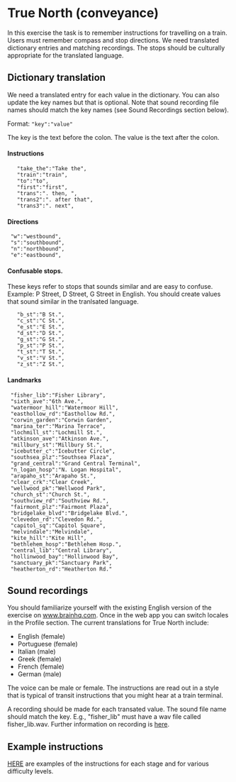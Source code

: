 # True North (conveyance)
In this exercise the task is to remember instructions for travelling on a train. Users must remember compass and stop directions. We need translated dictionary entries and matching recordings. The stops should be culturally appropriate for the translated language. 

## Dictionary translation
We need a translated entry for each value in the dictionary. You can also update the key names but that is optional. Note that sound recording file names should match the key names (see Sound Recordings section below). 

Format:
```"key":"value"```

The key is the text before the colon. The value is the text after the colon.


#### Instructions
```   
   "take_the":"Take the",
   "train":"train",
   "to":"to",
   "first":"first",
   "trans":". then, ",
   "trans2":". after that",
   "trans3":". next",

  ```  
  
#### Directions
  ```   
   "w":"westbound",
   "s":"southbound",
   "n":"northbound",
   "e":"eastbound",
  ```  
 
#### Confusable stops. 
These keys refer to stops that sounds similar and are easy to confuse. Example: P Street, D Street, G Street in English. You should create values that sound similar in the tranlsated language. 
```
   "b_st":"B St.",
   "c_st":"C St.",
   "e_st":"E St.",
   "d_st":"D St.",
   "g_st":"G St.",
   "p_st":"P St.",
   "t_st":"T St.",
   "v_st":"V St.",
   "z_st":"Z St.",
```

#### Landmarks
  ```   
   "fisher_lib":"Fisher Library",
   "sixth_ave":"6th Ave.",
   "watermoor_hill":"Watermoor Hill",
   "easthollow_rd":"Easthollow Rd.",
   "corwin_garden":"Corwin Garden",
   "marina_ter":"Marina Terrace",
   "lochmill_st":"Lochmill St.",
   "atkinson_ave":"Atkinson Ave.",
   "millbury_st":"Millbury St.",
   "icebutter_c":"Icebutter Circle",
   "southsea_plz":"Southsea Plaza",
   "grand_central":"Grand Central Terminal",
   "n_logan_hosp":"N. Logan Hospital",
   "arapaho_st":"Arapaho St.",
   "clear_crk":"Clear Creek",
   "wellwood_pk":"Wellwood Park",
   "church_st":"Church St.",
   "southview_rd":"Southview Rd.",
   "fairmont_plz":"Fairmont Plaza",
   "bridgelake_blvd":"Bridgelake Blvd.",
   "clevedon_rd":"Clevedon Rd.",
   "capitol_sq":"Capitol Square",
   "melvindale":"Melvindale",
   "kite_hill":"Kite Hill",
   "bethlehem_hosp":"Bethlehem Hosp.",
   "central_lib":"Central Library",
   "hollinwood_bay":"Hollinwood Bay",
   "sanctuary_pk":"Sanctuary Park",
   "heatherton_rd":"Heatherton Rd."
```

## Sound recordings
  
  You should familiarize yourself with the existing English version of the exercise on www.brainhq.com. Once in the web app you can switch locales in the Profile section. The current translations for True North include:
  
  - English (female)
  - Portuguese (female) 
  - Italian (male) 
  - Greek (female) 
  - French (female) 
  - German (male)
  
  The voice can be male or female. The instructions are read out in a style that is typical of transit instructions that you might hear at a train terminal. 
  
  A recording should be made for each transated value. The sound file name should match the key.
  E.g., "fisher_lib" must have a wav file called fisher_lib.wav.
  Further information on recording is [here](recording_instr.md).
  
 ## Example instructions 
 [HERE](conveyanceExampleInstructions.csv) are examples of the instructions for each stage and for various difficulty levels. 
